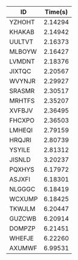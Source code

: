 |ID|Time(s)|
|-|-|
|YZHOHT|2.14294|
|KHAKAB|2.14942|
|UULTVT|2.16373|
|MLBOYW|2.16427|
|LVMDNT|2.18376|
|JIXTQC|2.20567|
|WVYNJR|2.29927|
|SRASMR|2.30517|
|MRHTFS|2.35207|
|XVFBJV|2.36495|
|FHCXPO|2.36503|
|LMHEQI|2.79159|
|HRQJRI|2.80739|
|YSYILE|2.81312|
|JISNLD|3.20237|
|PQXHYS|6.17972|
|ASJXFI|6.18301|
|NLGGGC|6.18419|
|WCXUMP|6.18425|
|TKWJLM|6.20447|
|GUZCWB|6.20914|
|DOMPZP|6.21451|
|WHEFJE|6.22260|
|AXUMWF|6.99531|
